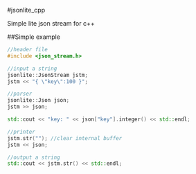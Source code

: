 #jsonlite_cpp

Simple lite json stream for c++


##Simple example


```cpp
//header file
#include <json_stream.h>

//input a string
jsonlite::JsonStream jstm;
jstm << "{ \"key\":100 }";

//parser
jsonlite::Json json;
jstm >> json;

std::cout << "key: " << json["key"].integer() << std::endl;

//printer
jstm.str(""); //clear internal buffer
jstm << json;

//output a string
std::cout << jstm.str() << std::endl;
```
